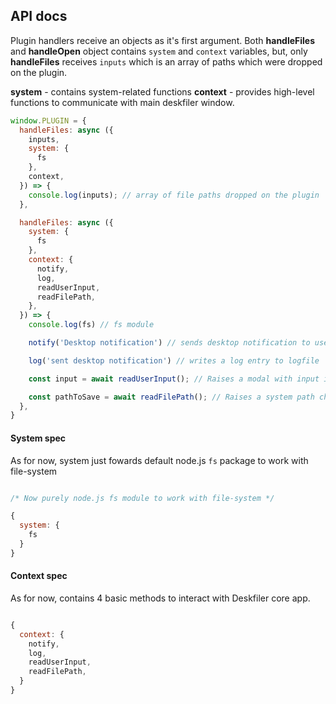 ## API docs

Plugin handlers receive an objects as it's first argument.
Both **handleFiles** and **handleOpen** object contains `system` and `context` variables,
but, only **handleFiles** receives `inputs` which is an array of paths which were dropped on the plugin.

**system** - contains system-related functions
**context** - provides high-level functions to communicate with main deskfiler window.

```js
window.PLUGIN = {
  handleFiles: async ({
    inputs,
    system: {
      fs
    },
    context,
  }) => {
    console.log(inputs); // array of file paths dropped on the plugin
  },

  handleFiles: async ({
    system: {
      fs
    },
    context: { 
      notify,
      log,
      readUserInput,
      readFilePath,
    },
  }) => {
    console.log(fs) // fs module

    notify('Desktop notification') // sends desktop notification to user

    log('sent desktop notification') // writes a log entry to logfile

    const input = await readUserInput(); // Raises a modal with input in main window and passes it to plugin

    const pathToSave = await readFilePath(); // Raises a system path choose dialog and passes it to plugin
  },
}
```

#### System spec

As for now, system just fowards default node.js `fs` package to work with file-system

```js

/* Now purely node.js fs module to work with file-system */

{
  system: {
    fs
  }
}

```

#### Context spec

As for now, contains 4 basic methods to interact with Deskfiler core app.
```js

{
  context: {
    notify,
    log,
    readUserInput,
    readFilePath,
  }
}

```

